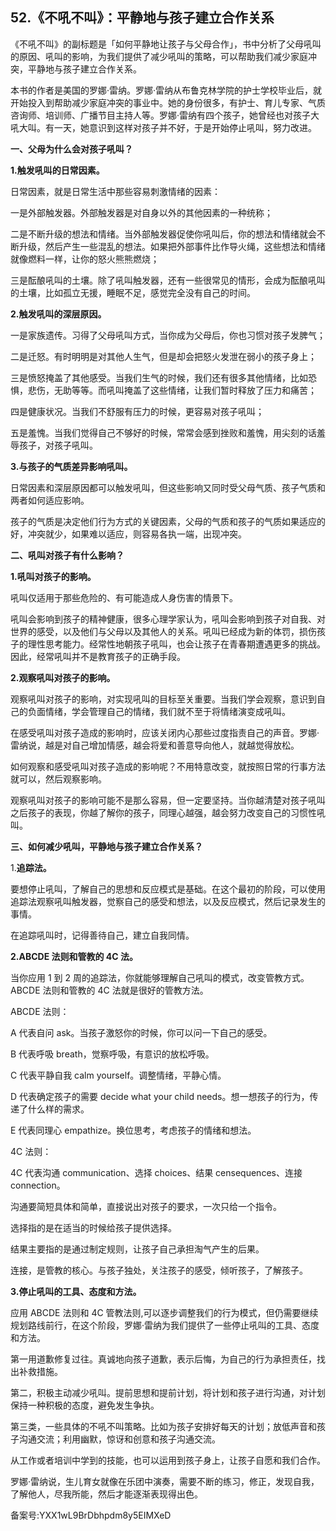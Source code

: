 ## 52.《不吼不叫》：平静地与孩子建立合作关系
《不吼不叫》的副标题是「如何平静地让孩子与父母合作」，书中分析了父母吼叫的原因、吼叫的影响，为我们提供了减少吼叫的策略，可以帮助我们减少家庭冲突，平静地与孩子建立合作关系。


本书的作者是美国的罗娜·雷纳。罗娜·雷纳从布鲁克林学院的护士学校毕业后，就开始投入到帮助减少家庭冲突的事业中。她的身份很多，有护士、育儿专家、气质咨询师、培训师、广播节目主持人等。罗娜·雷纳有四个孩子，她曾经也对孩子大吼大叫。有一天，她意识到这样对孩子并不好，于是开始停止吼叫，努力改进。


**一、父母为什么会对孩子吼叫？**


**1.触发吼叫的日常因素。**


日常因素，就是日常生活中那些容易刺激情绪的因素：


一是外部触发器。外部触发器是对自身以外的其他因素的一种统称；


二是不断升级的想法和情绪。当外部触发器促使你吼叫后，你的想法和情绪就会不断升级，然后产生一些混乱的想法。如果把外部事件比作导火绳，这些想法和情绪就像燃料一样，让你的怒火熊熊燃烧；


三是酝酿吼叫的土壤。除了吼叫触发器，还有一些很常见的情形，会成为酝酿吼叫的土壤，比如孤立无援，睡眠不足，感觉完全没有自己的时间。


**2.触发吼叫的深层原因。**


一是家族遗传。习得了父母吼叫方式，当你成为父母后，你也习惯对孩子发脾气；


二是迁怒。有时明明是对其他人生气，但是却会把怒火发泄在弱小的孩子身上；


三是愤怒掩盖了其他感受。当我们生气的时候，我们还有很多其他情绪，比如恐惧，悲伤，无助等等。而吼叫掩盖了这些情绪，让我们暂时释放了压力和痛苦；


四是健康状况。当我们不舒服有压力的时候，更容易对孩子吼叫；


五是羞愧。当我们觉得自己不够好的时候，常常会感到挫败和羞愧，用尖刻的话羞辱孩子，对孩子吼叫。


**3.与孩子的气质差异影响吼叫。**


日常因素和深层原因都可以触发吼叫，但这些影响又同时受父母气质、孩子气质和两者如何适应影响。


孩子的气质是决定他们行为方式的关键因素，父母的气质和孩子的气质如果适应的好，冲突就少，如果难以适应，则容易各执一端，出现冲突。


**二、吼叫对孩子有什么影响？**


**1.吼叫对孩子的影响。**


吼叫仅适用于那些危险的、有可能造成人身伤害的情景下。


吼叫会影响到孩子的精神健康，很多心理学家认为，吼叫会影响到孩子对自我、对世界的感受，以及他们与父母以及其他人的关系。吼叫已经成为新的体罚，损伤孩子的理性思考能力。经常性地朝孩子吼叫，也会让孩子在青春期遭遇更多的挑战。因此，经常吼叫并不是教育孩子的正确手段。


**2.观察吼叫对孩子的影响。**


观察吼叫对孩子的影响，对实现吼叫的目标至关重要。当我们学会观察，意识到自己的负面情绪，学会管理自己的情绪，我们就不至于将情绪演变成吼叫。


在感受吼叫对孩子造成的影响时，应该关闭内心那些过度指责自己的声音。罗娜·雷纳说，越是对自己增加情感，越会将爱和善意导向他人，就越觉得放松。


如何观察和感受吼叫对孩子造成的影响呢？不用特意改变，就按照日常的行事方法就可以，然后观察影响。


观察吼叫对孩子的影响可能不是那么容易，但一定要坚持。当你越清楚对孩子吼叫之后孩子的表现，你越了解你的孩子，同理心越强，越会努力改变自己的习惯性吼叫。


**三、如何减少吼叫，平静地与孩子建立合作关系？**


1.**追踪法。**


要想停止吼叫，了解自己的思想和反应模式是基础。在这个最初的阶段，可以使用追踪法观察吼叫触发器，觉察自己的感受和想法，以及反应模式，然后记录发生的事情。


在追踪吼叫时，记得善待自己，建立自我同情。


**2.ABCDE 法则和管教的 4C 法。**


当你应用 1 到 2 周的追踪法，你就能够理解自己吼叫的模式，改变管教方式。ABCDE 法则和管教的 4C 法就是很好的管教方法。


ABCDE 法则：


A 代表自问 ask。当孩子激怒你的时候，你可以问一下自己的感受。


B 代表呼吸 breath，觉察呼吸，有意识的放松呼吸。


C 代表平静自我 calm yourself。调整情绪，平静心情。


D 代表确定孩子的需要 decide what your child needs。想一想孩子的行为，传递了什么样的需求。


E 代表同理心 empathize。换位思考，考虑孩子的情绪和想法。


4C 法则：


4C 代表沟通 communication、选择 choices、结果 censequences、连接 connection。


沟通要简短具体和简单，直接说出对孩子的要求，一次只给一个指令。


选择指的是在适当的时候给孩子提供选择。


结果主要指的是通过制定规则，让孩子自己承担淘气产生的后果。


连接，是管教的核心。与孩子独处，关注孩子的感受，倾听孩子，了解孩子。


**3.停止吼叫的工具、态度和方法。**


应用 ABCDE 法则和 4C 管教法则,可以逐步调整我们的行为模式，但仍需要继续规划路线前行，在这个阶段，罗娜·雷纳为我们提供了一些停止吼叫的工具、态度和方法。


第一用道歉修复过往。真诚地向孩子道歉，表示后悔，为自己的行为承担责任，找出补救措施。


第二，积极主动减少吼叫。提前思想和提前计划，将计划和孩子进行沟通，对计划保持一种积极的态度，避免发生争执。


第三类，一些具体的不吼不叫策略。比如为孩子安排好每天的计划；放低声音和孩子沟通交流；利用幽默，惊讶和创意和孩子沟通交流。


从工作或者培训中学到的技能，也可以运用到孩子身上，让孩子自愿和我们合作。


罗娜·雷纳说，生儿育女就像在乐团中演奏，需要不断的练习，修正，发现自我，了解他人，尽我所能，然后才能逐渐表现得出色。


备案号:YXX1wL9BrDbhpdm8y5EIMXeD

